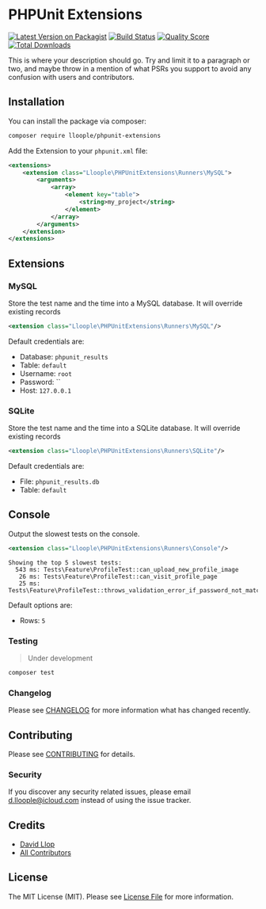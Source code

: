 # PHPUnit Extensions

[![Latest Version on Packagist](https://img.shields.io/packagist/v/lloople/phpunit-extensions.svg?style=flat-square)](https://packagist.org/packages/lloople/phpunit-extensions)
[![Build Status](https://img.shields.io/travis/lloople/phpunit-extensions/master.svg?style=flat-square)](https://travis-ci.org/lloople/phpunit-extensions)
[![Quality Score](https://img.shields.io/scrutinizer/g/lloople/phpunit-extensions.svg?style=flat-square)](https://scrutinizer-ci.com/g/lloople/phpunit-extensions)
[![Total Downloads](https://img.shields.io/packagist/dt/lloople/phpunit-extensions.svg?style=flat-square)](https://packagist.org/packages/lloople/phpunit-extensions)

This is where your description should go. Try and limit it to a paragraph or two, and maybe throw in a mention of what PSRs you support to avoid any confusion with users and contributors.

## Installation

You can install the package via composer:

```bash
composer require lloople/phpunit-extensions
```

Add the Extension to your `phpunit.xml` file:

```xml
<extensions>
    <extension class="Lloople\PHPUnitExtensions\Runners\MySQL">
        <arguments>
            <array>
                <element key="table">
                    <string>my_project</string>
                </element>
            </array>
        </arguments>
    </extension>
</extensions>
```

## Extensions

### MySQL

Store the test name and the time into a MySQL database. It will override existing records

```xml
<extension class="Lloople\PHPUnitExtensions\Runners\MySQL"/>
```

Default credentials are:

- Database: `phpunit_results`
- Table: `default`
- Username: `root`
- Password: ``
- Host: `127.0.0.1`

### SQLite

Store the test name and the time into a SQLite database. It will override existing records

```xml
<extension class="Lloople\PHPUnitExtensions\Runners\SQLite"/>
```

Default credentials are:

- File: `phpunit_results.db`
- Table: `default`

## Console

Output the slowest tests on the console.

```xml
<extension class="Lloople\PHPUnitExtensions\Runners\Console"/>
```

```
Showing the top 5 slowest tests:
  543 ms: Tests\Feature\ProfileTest::can_upload_new_profile_image
   26 ms: Tests\Feature\ProfileTest::can_visit_profile_page
   25 ms: Tests\Feature\ProfileTest::throws_validation_error_if_password_not_match
```

Default options are:

- Rows: `5`

### Testing

> Under development

``` bash
composer test
```

### Changelog

Please see [CHANGELOG](CHANGELOG.md) for more information what has changed recently.

## Contributing

Please see [CONTRIBUTING](CONTRIBUTING.md) for details.

### Security

If you discover any security related issues, please email d.lloople@icloud.com instead of using the issue tracker.

## Credits

- [David Llop](https://github.com/lloople)
- [All Contributors](../../contributors)

## License

The MIT License (MIT). Please see [License File](LICENSE.md) for more information.